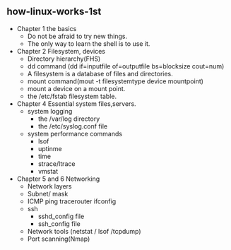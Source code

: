 ##  how-linux-works-1st
* Chapter 1 the basics
  * Do not be afraid to try new things.
  * The only way to learn the shell is to use it.
* Chapter 2 Filesystem, devices
  * Directory hierarchy(FHS)
  * dd command (dd if=inputfile of=outputfile bs=blocksize cout=num)
  * A filesystem is a database of files and directories.
  * mount command(mout -t filesystemtype device mountpoint)
  * mount a device on a mount point.
  * the /etc/fstab filesystem table.
* Chapter 4 Essential system files,servers.
  * system logging
    * the /var/log directory
    * the /etc/syslog.conf file
  * system performance commands
    * lsof
    * uptinme
    * time
    * strace/ltrace
    * vmstat
* Chapter 5 and 6 Networking
  * Network layers
  * Subnet/ mask
  * ICMP ping tracerouter ifconfig
  * ssh
    * sshd_config file
    * ssh_config file
  * Network tools (netstat / lsof /tcpdump)
  * Port scanning(Nmap)
